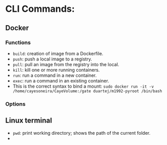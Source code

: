 # CLI Commands:
## Docker
### Functions
- `build`: creation of image from a Dockerfile.
- `push`: push a local image to a registry.
- `pull`: pull an image from the registry into the local.
- `kill`: kill one or more running containers.
- `run`: run a command in a new container.
- `exec`: run a command in an existing container.
- This is the correct syntax to bind a mount: `sudo docker run -it -v /home/cayesoneira/CayeVolume:/gate duartej/m1992-pyroot /bin/bash`
### Options
## Linux terminal
- `pwd`: print working directory; shows the path of the current folder.
- 
